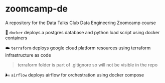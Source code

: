 # zoomcamp-de

A repository for the Data Talks Club Data Engineering Zoomcamp course

🐳 `docker` deploys a postgres database and python load script using docker containers

☁️ `terraform` deploys google cloud platform resources using terraform infrastructure as code

> terraform folder is part of .gitignore so will not be visible in the repo

🌬️ `airflow` deploys airflow for orchestration using docker compose

